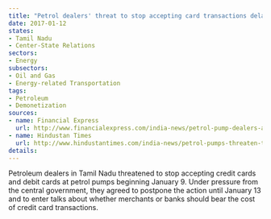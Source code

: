 ```yaml
---
title: "Petrol dealers' threat to stop accepting card transactions delayed to Jan 13"
date: 2017-01-12
states:
- Tamil Nadu
- Center-State Relations
sectors:
- Energy
subsectors:
- Oil and Gas
- Energy-related Transportation
tags:
- Petroleum
- Demonetization
sources:
- name: Financial Express
  url: http://www.financialexpress.com/india-news/petrol-pump-dealers-and-customers-do-not-have-to-pay-transaction-cost-anymore/501572/
- name: Hindustan Times
  url: http://www.hindustantimes.com/india-news/petrol-pumps-threaten-to-stop-debit-credit-card-payments-from-monday/story-aAcrLiGxAwRmSdMpGnI1PM.html
details:
---
```


Petroleum dealers in Tamil Nadu threatened to stop accepting credit cards and debit cards at petrol pumps beginning January 9. Under pressure from the central government, they agreed to postpone the action until January 13 and to enter talks about whether merchants or banks should bear the cost of credit card transactions.
